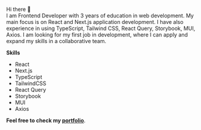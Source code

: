 Hi there 👋 <br />
I am Frontend Developer with 3 years of education in web development. My main focus is on React and Next.js application development. I have also experience in using TypeScript, Tailwind CSS, React Query, Storybook, MUI, Axios.
I am looking for my first job in development, where I can apply and expand my skills in a collaborative team.

**Skills**

- React
- Next.js
- TypeScript
- TailwindCSS
- React Query
- Storybook
- MUI
- Axios

**Feel free to check my [portfolio](https://vcelakmarek.github.io/Portfolio/)**.
